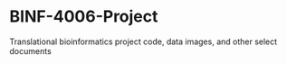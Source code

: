 # BINF-4006-Project
Translational bioinformatics project code, data images, and other select documents
